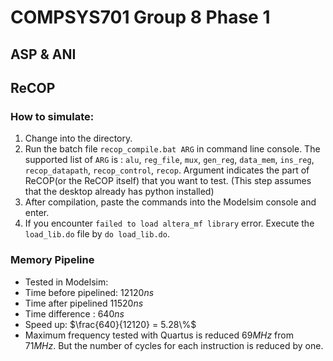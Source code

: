 # COMPSYS701 Group 8 Phase 1

## ASP & ANI





## ReCOP

### How to simulate:

1. Change into the directory. 
2. Run the batch file `recop_compile.bat ARG` in command line console. The supported list of `ARG` is : `alu`, `reg_file`, `mux`, `gen_reg`, `data_mem`, `ins_reg`, `recop_datapath`, `recop_control`, `recop`. Argument indicates the part of ReCOP(or the ReCOP itself) that you want to test. (This step assumes that the desktop already has python installed)
3. After compilation, paste the commands into the Modelsim console and enter. 
4. If you encounter `failed to load altera_mf library` error. Execute the `load_lib.do` file by `do load_lib.do`.  

### Memory Pipeline
- Tested in Modelsim:
- Time before pipelined: $12120 ns$
- Time after pipelined $11520 ns$
- Time difference : $640 ns$
- Speed up: $\frac{640}{12120} =  5.28\%$
- Maximum frequency tested with Quartus is reduced $69MHz$ from $71MHz$. But the number of cycles for each instruction is reduced by one.